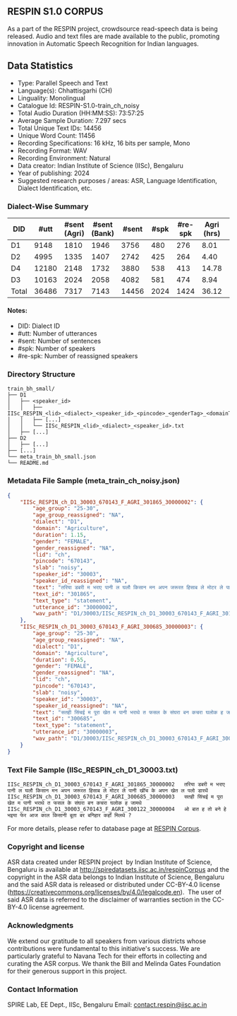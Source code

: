 ## RESPIN S1.0 CORPUS ##

As a part of the RESPIN project, crowdsource read-speech data is being released. Audio and text files
are made available to the public, promoting innovation in Automatic Speech Recognition for Indian languages.

## Data Statistics ##

- Type: Parallel Speech and Text
- Language(s): Chhattisgarhi (CH)
- Linguality: Monolingual
- Catalogue Id: RESPIN-S1.0-train_ch_noisy
- Total Audio Duration (HH:MM:SS): 73:57:25
- Average Sample Duration: 7.297 secs
- Total Unique Text IDs: 14456
- Unique Word Count: 11456
- Recording Specifications: 16 kHz, 16 bits per sample, Mono
- Recording Format: WAV
- Recording Environment: Natural
- Data creator: Indian Institute of Science (IISc), Bengaluru
- Year of publishing: 2024
- Suggested research purposes / areas: ASR, Language Identification, Dialect Identification, etc.

### Dialect-Wise Summary ###
| DID   | #utt | #sent (Agri) | #sent (Bank) | #sent | #spk | #re-spk | Agri (hrs) | Bank (hrs) | Total (hrs) |
|-------|------|--------------|--------------|-------|------|---------|------------|------------|-------------|
| D1 | 9148 | 1810 | 1946 | 3756 | 480 | 276 | 8.01 | 10.05 | 18.05 |
| D2 | 4995 | 1335 | 1407 | 2742 | 425 | 264 | 4.40 | 5.33 | 9.73 |
| D4 | 12180 | 2148 | 1732 | 3880 | 538 | 413 | 14.78 | 12.20 | 26.98 |
| D3 | 10163 | 2024 | 2058 | 4082 | 581 | 474 | 8.94 | 10.26 | 19.20 |
| Total | 36486 | 7317 | 7143 | 14456 | 2024 | 1424 | 36.12 | 37.84 | 73.96 |



#### Notes:
- DID: Dialect ID
- #utt: Number of utterances
- #sent: Number of sentences
- #spk: Number of speakers
- #re-spk: Number of reassigned speakers

### Directory Structure ###
```
train_bh_small/
├── D1
│   ├── <speaker_id>
│   │   ├── IISc_RESPIN_<lid>_<dialect>_<speaker_id>_<pincode>_<genderTag>_<domainTag>_<text_id>_<uttid>.wav
│   │   ├── [...]
│   │   └── IISc_RESPIN_<lid>_<dialect>_<speaker_id>.txt
│   ├── [...]
├── D2
│   ├── [...]
├── [...]
└── meta_train_bh_small.json
└── README.md
```

### Metadata File Sample (meta_train_ch_noisy.json) ###

```json
{
    "IISc_RESPIN_ch_D1_30003_670143_F_AGRI_301865_30000002": {
        "age_group": "25-30",
        "age_group_reassigned": "NA",
        "dialect": "D1",
        "domain": "Agriculture",
        "duration": 1.15,
        "gender": "FEMALE",
        "gender_reassigned": "NA",
        "lid": "ch",
        "pincode": "670143",
        "slab": "noisy",
        "speaker_id": "30003",
        "speaker_id_reassigned": "NA",
        "text": "तरिया डबरी म भराए पानी ल घलौ किसान मन अपन जरूरत हिसाब ले मोटर ले पानी खींच के अपन खेत ल पलो डारथें",
        "text_id": "301865",
        "text_type": "statement",
        "utterance_id": "30000002",
        "wav_path": "D1/30003/IISc_RESPIN_ch_D1_30003_670143_F_AGRI_301865_30000002.wav"
    },
    "IISc_RESPIN_ch_D1_30003_670143_F_AGRI_300685_30000003": {
        "age_group": "25-30",
        "age_group_reassigned": "NA",
        "dialect": "D1",
        "domain": "Agriculture",
        "duration": 0.55,
        "gender": "FEMALE",
        "gender_reassigned": "NA",
        "lid": "ch",
        "pincode": "670143",
        "slab": "noisy",
        "speaker_id": "30003",
        "speaker_id_reassigned": "NA",
        "text": "सतही सिंचई म पूरा खेत म पानी भराथे त फसल के संघरा बन कचरा घलोक ह जामथे",
        "text_id": "300685",
        "text_type": "statement",
        "utterance_id": "30000003",
        "wav_path": "D1/30003/IISc_RESPIN_ch_D1_30003_670143_F_AGRI_300685_30000003.wav"
    }
}
```

### Text File Sample (IISc_RESPIN_ch_D1_30003.txt) ###
```
IISc_RESPIN_ch_D1_30003_670143_F_AGRI_301865_30000002	तरिया डबरी म भराए पानी ल घलौ किसान मन अपन जरूरत हिसाब ले मोटर ले पानी खींच के अपन खेत ल पलो डारथें
IISc_RESPIN_ch_D1_30003_670143_F_AGRI_300685_30000003	सतही सिंचई म पूरा खेत म पानी भराथे त फसल के संघरा बन कचरा घलोक ह जामथे
IISc_RESPIN_ch_D1_30003_670143_F_AGRI_300122_30000004	ओ बात ह तो बने हे भइया फेर आज काल किसानी बूता बर बनिहार कहॉं मिलथे ?
```

For more details, please refer to database page at [RESPIN Corpus](http://spiredatasets.iisc.ac.in/respinCorpus).

### Copyright and license ###

ASR data created under RESPIN project  by Indian Institute of Science, Bengaluru is available
at http://spiredatasets.iisc.ac.in/respinCorpus and the copyright in the ASR data belongs to
Indian Institute of Science, Bengaluru and the said ASR data is released or distributed under
CC-BY-4.0 license (https://creativecommons.org/licenses/by/4.0/legalcode.en).  The user of
said ASR data is referred to the disclaimer of warranties section in the CC-BY-4.0 license
agreement.


### Acknowledgments ###

We extend our gratitude to all speakers from various districts whose contributions were fundamental to this initiative's success.
We are particularly grateful to Navana Tech for their efforts in collecting and curating the ASR corpus.
We thank the Bill and Melinda Gates Foundation for their generous support in this project.

### Contact Information ###

SPIRE Lab, EE Dept., IISc, Bengaluru
Email: contact.respin@iisc.ac.in